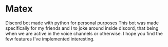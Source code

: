 # Matex
Discord bot made with python for personal purposes
This bot was made specifically for my friends and I to joke around inside discord, that being when we are active in the voice channels or otherwise.
I hope you find the few features I've implemented interesting.
